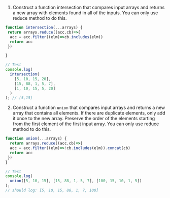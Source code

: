1. Construct a function intersection that compares input arrays and returns a new array with elements found in all of the inputs. You can only use reduce method to do this.

```js
function intersection(...arrays) {
 return arrays.reduce((acc,cb)=>{
  acc = acc.filter((elm)=>cb.includes(elm))
  return acc 
 })

}

// Test
console.log(
  intersection(
    [5, 10, 15, 20],
    [15, 88, 1, 5, 7],
    [1, 10, 15, 5, 20]
  )
); // [5,15]
```

2. Construct a function `union` that compares input arrays and returns a new array that contains all elements. If there are duplicate elements, only add it once to the new array. Preserve the order of the elements starting from the first element of the first input array. You can only use reduce method to do this.

```js
function union(...arrays) {
  return arrays.reduce((acc,cb)=>{
  acc = acc.filter((elm)=>!cb.includes(elm)).concat(cb)
  return acc 
 })
}

// Test
console.log(
  union([5, 10, 15], [15, 88, 1, 5, 7], [100, 15, 10, 1, 5])
);
// should log: [5, 10, 15, 88, 1, 7, 100]
```
